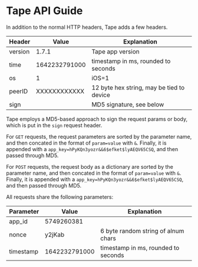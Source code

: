 # Tape API Guide

In addition to the normal HTTP headers, Tape adds a few headers.

| Header  | Value         | Explanation                               |
| ------- | ------------- | ----------------------------------------- |
| version | 1.7.1         | Tape app version                          |
| time    | 1642232791000 | timestamp in ms, rounded to seconds       |
| os      | 1             | iOS=1                                     |
| peerID  | XXXXXXXXXXXX  | 12 byte hex string, may be tied to device |
| sign    |               | MD5 signature, see below                  |

Tape employs a MD5-based approach to sign the request params or body, which is put in the `sign` request header.

For `GET` requests, the request parameters are sorted by the parameter name, and then concated in the format of
`param=value` with `&`. Finally, it is appended with a `app_key=hPyKQn3yozr&&6$efket$lyAEQV65CSQ`, and then passed
through MD5.

For `POST` requests, the request body as a dictionary are sorted by the parameter name, and then concated in the format of
`param=value` with `&`. Finally, it is appended with a `app_key=hPyKQn3yozr&&6$efket$lyAEQV65CSQ`, and then passed
through MD5.

All requests share the following parameters:

| Parameter | Value         | Explanation                         |
| --------- | ------------- | ----------------------------------- |
| app_id    | 5749260381    |                                     |
| nonce     | y2jKab        | 6 byte random string of alnum chars |
| timestamp | 1642232791000 | timestamp in ms, rounded to seconds |
